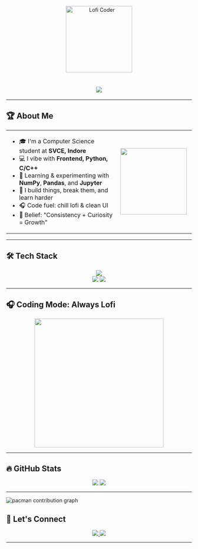 <!-- Lofi Anime Vibes Header -->
<p align="center">
  <img src="https://i.pinimg.com/originals/c0/7a/0e/c07a0e54601516dbf8b399832636507a.gif" width="180" alt="Lofi Coder" />
</p>

<h1 align="center">
  <img src="https://readme-typing-svg.herokuapp.com?font=Fira+Code&weight=700&pause=100&color=F5EEDD&center=true&vCenter=true&width=435&lines=Hey!+I'm+Anshu+Rathore+%F0%9F%91%8B;Frontend+Dev+%7C+Python+C%2FC%2B%2B+Ninja;Welcome+to+my+tech+zone+%F0%9F%92%BB" />
</h1>

---

## 🏆 About Me

<table align="center">
  <tr>
    <td width="60%">

- 🎓 I'm a Computer Science student at **SVCE, Indore**  
- 💻 I vibe with **Frontend, Python, C/C++**  
- 🧠 Learning & experimenting with **NumPy**, **Pandas**, and **Jupyter**  
- 🔨 I build things, break them, and learn harder  
- 🎧 Code fuel: chill lofi & clean UI  
- 🧩 Belief: "Consistency + Curiosity = Growth"

</td>
    <td>
      <img src="https://i.pinimg.com/736x/ca/d8/ff/cad8ff2f7ba3a2711cc7dbfbc3abb99d.jpg" width="180" />
    </td>
  </tr>
</table>

---

## 🛠️ Tech Stack

<p align="center">
  <img src="https://skillicons.dev/icons?i=html,css,js,python,cpp,c,vscode,github,jupyter" />
  <br />
  <img src="https://img.shields.io/badge/Library-Pandas-informational?style=flat&logo=pandas&logoColor=white&color=150458"/>
  <img src="https://img.shields.io/badge/Library-NumPy-informational?style=flat&logo=numpy&logoColor=white&color=013243"/>
</p>

---

## 🎧 Coding Mode: Always Lofi

<p align="center">
  <img src="https://i.pinimg.com/originals/90/70/32/9070324cdfc07c68d60eed0c39e77573.gif" width="350" />
</p>

---

## 🔥 GitHub Stats

<p align="center">
  <img src="https://github-readme-stats.vercel.app/api?username=ashuu021&show_icons=true&theme=tokyonight&hide_border=true&border_radius=15" />
  <img src="https://github-readme-streak-stats.herokuapp.com/?user=ashuu021&theme=tokyonight&hide_border=true&border_radius=15" />
</p>

---
<picture>
  <source media="(prefers-color-scheme: dark)" srcset="https://raw.githubusercontent.com/ashuu021/ashuu021/output/pacman-contribution-graph-dark.svg">
  <source media="(prefers-color-scheme: light)" srcset="https://raw.githubusercontent.com/ashuu021/ashuu021/output/pacman-contribution-graph.svg">
  <img alt="pacman contribution graph" src="https://raw.githubusercontent.com/ashuu021/ashuu021/output/pacman-contribution-graph.svg">
</picture>


## 📱 Let's Connect

<p align="center">
  <a href="https://www.instagram.com/ashuu_o02" target="_blank">
    <img src="https://img.shields.io/badge/Instagram-%23E1306C.svg?style=for-the-badge&logo=instagram&logoColor=white"/>
  </a>
  <a href="https://www.linkedin.com/in/anshu-rathore-298bb8342" target="_blank">
    <img src="https://img.shields.io/badge/LinkedIn-%230077B5.svg?style=for-the-badge&logo=linkedin&logoColor=white"/>
  </a>
</p>

---

